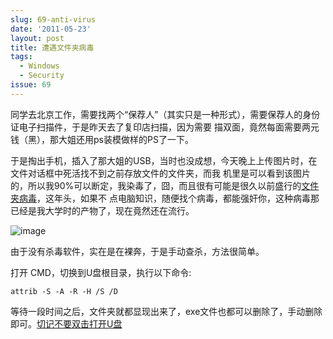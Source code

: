 ```yaml
---
slug: 69-anti-virus
date: '2011-05-23'
layout: post
title: 遭遇文件夹病毒
tags:
  - Windows
  - Security
issue: 69
---
```


同学去北京工作，需要找两个“保荐人”（其实只是一种形式），需要保荐人的身份证电子扫描件，于是昨天去了复印店扫描，因为需要
描双面，竟然每面需要两元钱（黑），那大姐还用ps装模做样的PS了一下。

于是掏出手机，插入了那大姐的USB，当时也没成想，今天晚上上传图片时，在文件对话框中死活找不到之前存放文件的文件夹，而我
机里是可以看到该图片的，所以我90%可以断定，我染毒了，囧，而且很有可能是很久以前盛行的[文件夹病毒][1]，这年头，如果不
点电脑知识，随便找个病毒，都能强奸你，这种病毒那已经是我大学时的产物了，现在竟然还在流行。

![image](https://github.com/greatghoul/greatghoul.github.io/assets/208966/0500cfb9-6ad8-4923-9cc5-42fd498dfe9e)

由于没有杀毒软件，实在是在裸奔，于是手动查杀，方法很简单。

打开 CMD，切换到U盘根目录，执行以下命令:

    attrib -S -A -R -H /S /D

等待一段时间之后，文件夹就都显现出来了，exe文件也都可以删除了，手动删除即可。[切记不要双击打开U盘][2]

[1]: http://www.google.com.hk/search?sourceid=chrome&amp;ie=UTF-8&amp;q=%E6%96%87%E4%BB%B6%E5%A4%B9%E7%97%85%E6%AF%92&amp;qscrl=1
[2]: http://hi.baidu.com/help58/blog/item/c99c907ef41fdc380dd7da4b.html
